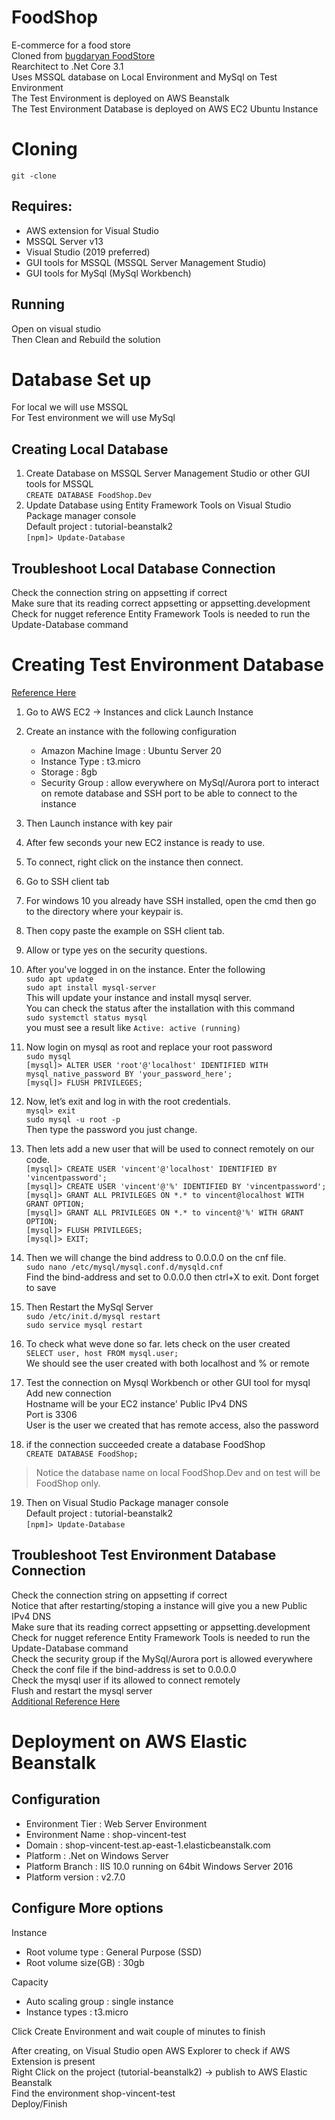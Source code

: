 # FoodShop
E-commerce for a food store<br>
Cloned from [bugdaryan FoodStore](https://github.com/bugdaryan/FoodStore)<br>
Rearchitect to .Net Core 3.1<br>
Uses MSSQL database on Local Environment and MySql on Test Environment<br>
The Test Environment is deployed on AWS Beanstalk<br>
The Test Environment Database is deployed on AWS EC2 Ubuntu Instance<br>

# Cloning
`git -clone`<br>

## Requires:
* AWS extension for Visual Studio
* MSSQL Server v13
* Visual Studio (2019 preferred)
* GUI tools for MSSQL (MSSQL Server Management Studio)
* GUI tools for MySql (MySql Workbench)
  
## Running 
Open on visual studio<br>
Then Clean and Rebuild the solution <br>

# Database Set up
For local we will use MSSQL<br>
For Test environment we will use MySql<br>

## Creating Local Database
1. Create Database on MSSQL Server Management Studio or other GUI tools for MSSQL<br>
`CREATE DATABASE FoodShop.Dev`<br>
2. Update Database using Entity Framework Tools on Visual Studio Package manager console<br>
Default project : tutorial-beanstalk2<br>
`[npm]> Update-Database`<br>

## Troubleshoot Local Database Connection
Check the connection string on appsetting if correct<br>
Make sure that its reading correct appsetting or appsetting.development<br>
Check for nugget reference Entity Framework Tools is needed to run the Update-Database command<br>

# Creating Test Environment Database 
[Reference Here](https://towardsdatascience.com/running-mysql-databases-on-aws-ec2-a-tutorial-for-beginners-4301faa0c247) <br>
1. Go to AWS EC2 -> Instances and click Launch Instance<br>
2. Create an instance with the following configuration
    * Amazon Machine Image : Ubuntu Server 20
    * Instance Type : t3.micro
    * Storage : 8gb
    * Security Group : allow everywhere on MySql/Aurora port to interact on remote database and SSH port to be able to connect to the instance

3. Then Launch instance with key pair<br>
4. After few seconds your new EC2 instance is ready to use. <br>
5. To connect, right click on the instance then connect.<br>
6. Go to SSH client tab <br>
7. For windows 10 you already have SSH installed, open the cmd then go to the directory where your keypair is. <br>
8. Then copy paste the example on SSH client tab.<br>
9. Allow or type yes on the security questions.<br>

10. After you've logged in on the instance. Enter the following <br>
`sudo apt update`<br>
`sudo apt install mysql-server`<br>
This will update your instance and install mysql server.<br>
You can check the status after the installation with this command<br>
`sudo systemctl status mysql`<br>
you must see a result like `Active: active (running)`<br>

11. Now login on mysql as root and replace your root password<br>
`sudo mysql`<br>
`[mysql]> ALTER USER 'root'@'localhost' IDENTIFIED WITH mysql_native_password BY 'your_password_here';`<br>
`[mysql]> FLUSH PRIVILEGES;`<br>

12. Now, let’s exit and log in with the root credentials.<br>
`mysql> exit`<br>
`sudo mysql -u root -p`<br>
Then type the password you just change. <br>
13. Then lets add a new user that will be used to connect remotely on our code.<br>
`[mysql]> CREATE USER 'vincent'@'localhost' IDENTIFIED BY 'vincentpassword';`<br>
`[mysql]> CREATE USER 'vincent'@'%' IDENTIFIED BY 'vincentpassword';`<br>
`[mysql]> GRANT ALL PRIVILEGES ON *.* to vincent@localhost WITH GRANT OPTION;`<br>
`[mysql]> GRANT ALL PRIVILEGES ON *.* to vincent@'%' WITH GRANT OPTION;`<br>
`[mysql]> FLUSH PRIVILEGES;`<br>
`[mysql]> EXIT;`<br>

14. Then we will change the bind address to 0.0.0.0 on the cnf file.<br>
`sudo nano /etc/mysql/mysql.conf.d/mysqld.cnf`<br>
Find the bind-address and set to 0.0.0.0 then ctrl+X to exit. Dont forget to save<br>

15. Then Restart the MySql Server<br>
`sudo /etc/init.d/mysql restart`<br>
`sudo service mysql restart`<br>

16. To check what weve done so far. lets check on the user created<br>
`SELECT user, host FROM mysql.user;`<br>
We should see the user created with both localhost and % or remote<br>

17. Test the connection on Mysql Workbench or other GUI tool for mysql<br>
Add new connection<br>
Hostname will be your EC2 instance' Public IPv4 DNS <br>
Port is 3306<br>
User is the user we created that has remote access, also the password<br>
18. if the connection succeeded create a database FoodShop<br>
`CREATE DATABASE FoodShop;`<br>
> Notice the database name on local FoodShop.Dev and on test will be FoodShop only. 

19. Then on Visual Studio Package manager console<br>
Default project : tutorial-beanstalk2<br>
`[npm]> Update-Database`<br>

## Troubleshoot Test Environment Database Connection
Check the connection string on appsetting if correct<br>
Notice that after restarting/stoping a instance will give you a new Public IPv4 DNS <br>
Make sure that its reading correct appsetting or appsetting.development<br>
Check for nugget reference Entity Framework Tools is needed to run the Update-Database command<br>
Check the security group if the MySql/Aurora port is allowed everywhere<br>
Check the conf file if the bind-address is set to 0.0.0.0<br>
Check the mysql user if its allowed to connect remotely<br>
Flush and restart the mysql server<br>
[Additional Reference Here](https://stackoverflow.com/questions/9766014/connect-to-mysql-on-amazon-ec2-from-a-remote-server)

# Deployment on AWS Elastic Beanstalk
## Configuration
* Environment Tier : Web Server Environment<br>
* Environment Name : shop-vincent-test<br>
* Domain : shop-vincent-test.ap-east-1.elasticbeanstalk.com<br>
* Platform : .Net on Windows Server<br>
* Platform Branch : IIS 10.0 running on 64bit Windows Server 2016 <br>
* Platform version : v2.7.0<br>

## Configure More options 
Instance<br>
* Root volume type : General Purpose (SSD)<br>
* Root volume size(GB) : 30gb<br>

Capacity<br>
* Auto scaling group : single instance<br>
* Instance types : t3.micro<br>

Click Create Environment and wait couple of minutes to finish <br>

After creating, on Visual Studio open AWS Explorer to check if AWS Extension is present<br>
Right Click on the project (tutorial-beanstalk2) -> publish to AWS Elastic Beanstalk<br>
Find the environment shop-vincent-test <br>
Deploy/Finish<br>

